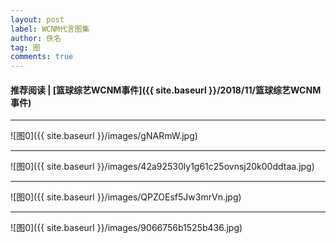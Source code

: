 ```yaml
---
layout: post
label: WCNM代言图集
author: 佚名
tag: 图
comments: true
---
```


#### 推荐阅读 | [篮球综艺WCNM事件]({{ site.baseurl }}/2018/11/篮球综艺WCNM事件)
---

![图0]({{ site.baseurl }}/images/gNARmW.jpg)

---

![图0]({{ site.baseurl }}/images/42a92530ly1g61c25ovnsj20k00ddtaa.jpg)

---

![图0]({{ site.baseurl }}/images/QPZOEsf5Jw3mrVn.jpg)

---

![图0]({{ site.baseurl }}/images/9066756b1525b436.jpg)


